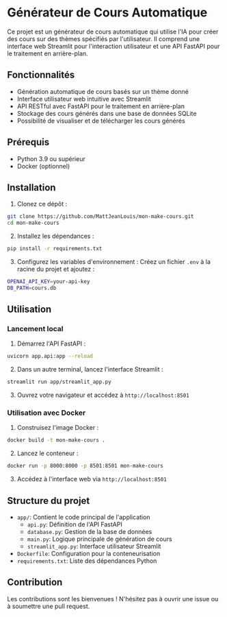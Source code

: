 # Générateur de Cours Automatique

Ce projet est un générateur de cours automatique qui utilise l'IA pour créer des cours sur des thèmes spécifiés par l'utilisateur. Il comprend une interface web Streamlit pour l'interaction utilisateur et une API FastAPI pour le traitement en arrière-plan.

## Fonctionnalités

- Génération automatique de cours basés sur un thème donné
- Interface utilisateur web intuitive avec Streamlit
- API RESTful avec FastAPI pour le traitement en arrière-plan
- Stockage des cours générés dans une base de données SQLite
- Possibilité de visualiser et de télécharger les cours générés

## Prérequis

- Python 3.9 ou supérieur
- Docker (optionnel)

## Installation

1. Clonez ce dépôt :
```bash
git clone https://github.com/MattJeanLouis/mon-make-cours.git
cd mon-make-cours
```

2. Installez les dépendances :
```bash
pip install -r requirements.txt
```

3. Configurez les variables d'environnement :
   Créez un fichier `.env` à la racine du projet et ajoutez :
```bash
OPENAI_API_KEY=your-api-key
DB_PATH=cours.db
```
## Utilisation

### Lancement local

1. Démarrez l'API FastAPI :
```bash
uvicorn app.api:app --reload
```

2. Dans un autre terminal, lancez l'interface Streamlit :
```bash
streamlit run app/streamlit_app.py
```

3. Ouvrez votre navigateur et accédez à `http://localhost:8501`

### Utilisation avec Docker

1. Construisez l'image Docker :
```bash
docker build -t mon-make-cours .
```

2. Lancez le conteneur :
```bash
docker run -p 8000:8000 -p 8501:8501 mon-make-cours
```

3. Accédez à l'interface web via `http://localhost:8501`

## Structure du projet

- `app/`: Contient le code principal de l'application
  - `api.py`: Définition de l'API FastAPI
  - `database.py`: Gestion de la base de données
  - `main.py`: Logique principale de génération de cours
  - `streamlit_app.py`: Interface utilisateur Streamlit
- `Dockerfile`: Configuration pour la conteneurisation
- `requirements.txt`: Liste des dépendances Python

## Contribution

Les contributions sont les bienvenues ! N'hésitez pas à ouvrir une issue ou à soumettre une pull request.
